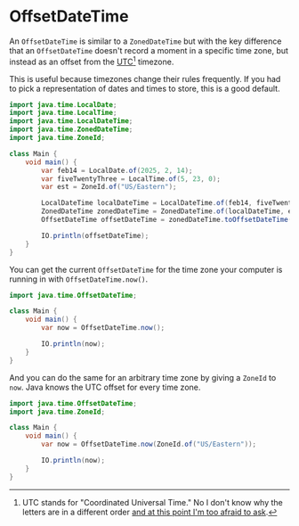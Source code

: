 # OffsetDateTime

An `OffsetDateTime` is similar to a `ZonedDateTime` but with the key difference
that an `OffsetDateTime` doesn't record a moment in a specific time zone, but instead
as an offset from the [UTC](https://en.wikipedia.org/wiki/Coordinated_Universal_Time)[^utc] timezone.

This is useful because timezones change their rules frequently. If you had to pick a representation
of dates and times to store, this is a good default.

```java
import java.time.LocalDate;
import java.time.LocalTime;
import java.time.LocalDateTime;
import java.time.ZonedDateTime;
import java.time.ZoneId;

class Main {
    void main() {
        var feb14 = LocalDate.of(2025, 2, 14);
        var fiveTwentyThree = LocalTime.of(5, 23, 0);
        var est = ZoneId.of("US/Eastern");

        LocalDateTime localDateTime = LocalDateTime.of(feb14, fiveTwentyThree);
        ZonedDateTime zonedDateTime = ZonedDateTime.of(localDateTime, est);
        OffsetDateTime offsetDateTime = zonedDateTime.toOffsetDateTime();

        IO.println(offsetDateTime);
    }
}
```

You can get the current `OffsetDateTime` for the time zone your computer is running in
with `OffsetDateTime.now()`.

```java
import java.time.OffsetDateTime;

class Main {
    void main() {
        var now = OffsetDateTime.now();

        IO.println(now);
    }
}
```

And you can do the same for an arbitrary time zone by giving a `ZoneId` to
`now`. Java knows the UTC offset for every time zone.

```java
import java.time.OffsetDateTime;
import java.time.ZoneId;

class Main {
    void main() {
        var now = OffsetDateTime.now(ZoneId.of("US/Eastern"));

        IO.println(now);
    }
}
```

[^utc]: UTC stands for "Coordinated Universal Time." No I don't know why the letters are in a different order [and at this point I'm too afraid to ask](https://knowyourmeme.com/memes/afraid-to-ask-andy).